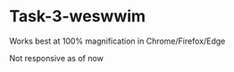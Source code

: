 # Task-3-weswwim

Works best at 100% magnification in Chrome/Firefox/Edge

Not responsive as of now

